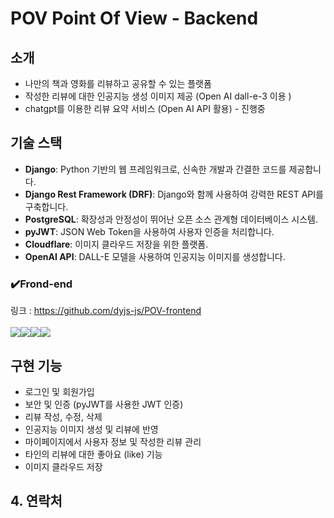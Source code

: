 # POV Point Of View - Backend

## 소개

- 나만의 책과 영화를 리뷰하고 공유할 수 있는 플랫폼
- 작성한 리뷰에 대한 인공지능 생성 이미지 제공 (Open AI dall-e-3 이용 )
- chatgpt를 이용한 리뷰 요약 서비스 (Open AI API 활용) - 진행중

## 기술 스택

- **Django**: Python 기반의 웹 프레임워크로, 신속한 개발과 간결한 코드를 제공합니다.
- **Django Rest Framework (DRF)**: Django와 함께 사용하여 강력한 REST API를 구축합니다.
- **PostgreSQL**: 확장성과 안정성이 뛰어난 오픈 소스 관계형 데이터베이스 시스템.
- **pyJWT**: JSON Web Token을 사용하여 사용자 인증을 처리합니다.
- **Cloudflare**: 이미지 클라우드 저장을 위한 플랫폼.
- **OpenAI API**: DALL-E 모델을 사용하여 인공지능 이미지를 생성합니다.

### ✔️Frond-end

링크 : https://github.com/dyjs-js/POV-frontend
</br></br>
<img src="https://img.shields.io/badge/React-61DAFB?style=for-the-badge&logo=React&logoColor=black"><img src="https://img.shields.io/badge/typescript-3178C6?style=for-the-badge&logo=typescript&logoColor=white"><img src="https://img.shields.io/badge/Next.js-000000?style=for-the-badge&logo=Next.js&logoColor=white"><img src="https://img.shields.io/badge/chakraui-319795?style=for-the-badge&logo=chakraui&logoColor=319795">

## 구현 기능

- 로그인 및 회원가입
- 보안 및 인증 (pyJWT를 사용한 JWT 인증)
- 리뷰 작성, 수정, 삭제
- 인공지능 이미지 생성 및 리뷰에 반영
- 마이페이지에서 사용자 정보 및 작성한 리뷰 관리
- 타인의 리뷰에 대한 좋아요 (like) 기능
- 이미지 클라우드 저장

## 4. 연락처
